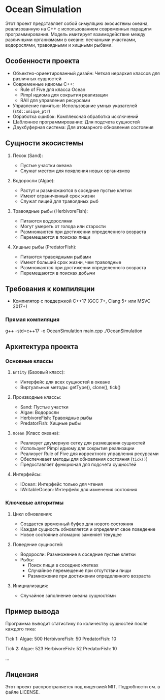 # Ocean Simulation

Этот проект представляет собой симуляцию экосистемы океана, реализованную на C++ с использованием современных парадигм программирования. Модель имитирует взаимодействие между различными организмами в океане: песчаными участками, водорослями, травоядными и хищными рыбами.

## Особенности проекта

- Объектно-ориентированный дизайн: Четкая иерархия классов для различных сущностей
- Современные идиомы C++:
  - Rule of Five для класса Ocean
  - Pimpl идиома для сокрытия реализации
  - RAII для управления ресурсами
- Управление памятью: Использование умных указателей (`std::unique_ptr`)
- Обработка ошибок: Комплексная обработка исключений
- Шаблонное программирование: Для подсчета сущностей
- Двухбуферная система: Для атомарного обновления состояния

## Сущности экосистемы

1. Песок (Sand):
   - Пустые участки океана
   - Служат местом для появления новых организмов

2. Водоросли (Algae):
   - Растут и размножаются в соседние пустые клетки
   - Имеют ограниченный срок жизни
   - Служат пищей для травоядных рыб

3. Травоядные рыбы (HerbivoreFish):
   - Питаются водорослями
   - Могут умереть от голода или старости
   - Размножаются при достижении определенного возраста
   - Перемещаются в поисках пищи

4. Хищные рыбы (PredatorFish):
   - Питаются травоядными рыбами
   - Имеют больший срок жизни, чем травоядные
   - Размножаются при достижении определенного возраста
   - Перемещаются в поисках добычи

## Требования к компиляции

- Компилятор с поддержкой C++17 (GCC 7+, Clang 5+ или MSVC 2017+)

### Прямая компиляция

g++ -std=c++17 -o OceanSimulation main.cpp
./OceanSimulation

## Архитектура проекта

### Основные классы

1. `Entity` (Базовый класс):
   - Интерфейс для всех сущностей в океане
   - Виртуальные методы: getType(), clone(), tick()

2. Производные классы:
   - Sand: Пустые участки
   - Algae: Водоросли
   - HerbivoreFish: Травоядные рыбы
   - PredatorFish: Хищные рыбы

3. `Ocean` (Класс океана):
   - Реализует двумерную сетку для размещения сущностей
   - Использует Pimpl идиому для сокрытия реализации
   - Реализует Rule of Five для корректного управления ресурсами
   - Обеспечивает методы для обновления состояния (`tick()`)
   - Предоставляет функционал для подсчета сущностей

4. Интерфейсы:
   - IOcean: Интерфейс только для чтения
   - IWritableOcean: Интерфейс для изменения состояния

### Ключевые алгоритмы

1. Цикл обновления:
   - Создается временный буфер для нового состояния
   - Каждая сущность обновляется и определяет свое поведение
   - Новое состояние атомарно заменяет текущее

2. Поведение сущностей:
   - Водоросли: Размножение в соседние пустые клетки
   - Рыбы: 
     - Поиск пищи в соседних клетках
     - Случайное перемещение при отсутствии пищи
     - Размножение при достижении определенного возраста

3. Инициализация:
   - Случайное заполнение океана сущностями

## Пример вывода

Программа выводит статистику по количеству сущностей после каждого тика:

Tick 1:
  Algae: 500
  HerbivoreFish: 50
  PredatorFish: 10

Tick 2:
  Algae: 523
  HerbivoreFish: 52
  PredatorFish: 10

...

## Лицензия

Этот проект распространяется под лицензией MIT. Подробности см. в файле LICENSE.
